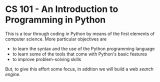 # CS 101 - An Introduction to Programming in Python

This is a tour through coding in Python by means of the first elements of computer science. More particular objectives are

- to learn the syntax and the use of the Python programming language
- to learn some of the tools that come with Python's basic features
- to improve problem-solving skills

But, to give this effort some focus, in addtion we will build a web _search engine_.

